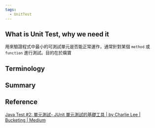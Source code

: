```yaml
---
tags:
  - UnitTest
---
```

## What is Unit Test, why we need it
用來驗證程式中最小的可測試單元是否能正常運作，通常針對某個 `method` 或 `function` 進行測試。目的在於瘸寶

## Terminology

## Summary

## Reference

[Java Test #2: 單元測試- JUnit 單元測試的基礎工具 | by Charlie Lee | Bucketing | Medium](https://medium.com/bucketing/java-test-2-%E5%96%AE%E5%85%83%E6%B8%AC%E8%A9%A6-junit-%E5%96%AE%E5%85%83%E6%B8%AC%E8%A9%A6%E7%9A%84%E5%9F%BA%E7%A4%8E%E5%B7%A5%E5%85%B7-ebf335ff2619)
